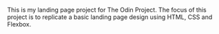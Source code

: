 This is my landing page project for The Odin Project. The focus of this project is to replicate a basic landing page design using HTML, CSS and Flexbox.